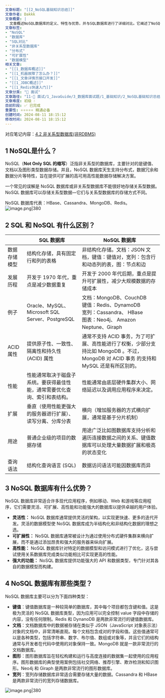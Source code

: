 ```yaml
---
文章标题: "[[2_NoSQL基础知识总结]]" 
文章作者: Dakkk
文章概要: |
  文章概述NoSQL数据库的定义、特性与优势，并与SQL数据库进行了详细对比。它阐述了NoSQL在数据模型、可扩展性、ACID特性和性能上的差异，并介绍了键值、文档、图形、宽列四种主要NoSQL类型及其适用场景，强调其在高并发、大数据量应用中的价值。
文章标签:
- "NoSQL"
- "数据库"
- "SQL对比"
- "非关系型数据库"
- "分布式"
- "可扩展性"
- "数据模型"
相关文章:
- "[[1_数据库概述]]"
- "[[1_机器故障了怎么办？]]"
- "[[1_文章详情页接口开发]]"
- "[[1_JDBC概述]]"
- "[[1_Redis快速入门]]"
文章分类: "🎉 面试"
文章路径: "11-🎉 面试/1_JavaGuide/3_数据库面试题/1_基础知识/2_NoSQL基础知识总结.md"
文章难度: 初级 💧
目前阶段: ✅ 已完成
重要性: ⭐⭐⭐⭐⭐ 精通必备
创建时间: 2024-08-11 18:15:12
修改时间: 2024-08-11 18:15:12
---
```


对应笔记内容：[4.2 非关系型数据库(非RDBMS)](../../../../../04-🗄️%20数据库技术/01-🐬%20MySQL/01-📚%20基础语法/1_数据库概述.md#4.2%20非关系型数据库(非RDBMS))
## 1 NoSQL是什么？

NoSQL（**Not Only SQL 的缩写**）泛指非关系型的数据库，主要针对的是键值、文档以及图形类型数据存储。并且，NoSQL 数据库天生支持分布式，数据冗余和数据分片等特性，旨在提供可扩展的高可用高性能数据存储解决方案。

一个常见的误解是 NoSQL 数据库或非关系型数据库不能很好地存储关系型数据。NoSQL 数据库可以存储关系型数据—它们与关系型数据库的存储方式不同。

NoSQL 数据库代表：HBase、Cassandra、MongoDB、Redis。
![image.png|380](https://my-obsidian-image.oss-cn-guangzhou.aliyuncs.com/2024/04/3bb4f4a597df09ae53f0f8614f1d8da7.png)

## 2 SQL 和 NoSQL 有什么区别？

|         | SQL 数据库                                      | NoSQL 数据库                                                                                         |
| ------- | -------------------------------------------- | ------------------------------------------------------------------------------------------------- |
| 数据存储模型  | 结构化存储，具有固定行和列的表格                             | 非结构化存储。文档：JSON 文档，键值：键值对，宽列：包含行和动态列的表，图：节点和边                                                      |
| 发展历程    | 开发于 1970 年代，重点是减少数据重复                        | 开发于 2000 年代后期，重点是提升可扩展性，减少大规模数据的存储成本                                                              |
| 例子      | Oracle、MySQL、Microsoft SQL Server、PostgreSQL | 文档：MongoDB、CouchDB<br>键值：Redis、DynamoDB<br>宽列：Cassandra、 HBase<br>图表：Neo4j、 Amazon Neptune、Giraph |
| ACID 属性 | 提供原子性、一致性、隔离性和持久性 (ACID) 属性                  | 通常不支持 ACID 事务，为了可扩展、高性能进行了权衡，少部分支持比如 MongoDB 。不过，MongoDB 对 ACID 事务 的支持和 MySQL 还是有所区别的。            |
| 性能      | 性能通常取决于磁盘子系统。要获得最佳性能，通常需要优化查询、索引和表结构。        | 性能通常由底层硬件集群大小、网络延迟以及调用应用程序来决定。                                                                    |
| 扩展      | 垂直（使用性能更强大的服务器进行扩展）、读写分离、分库分表                | 横向（增加服务器的方式横向扩展，通常是基于分片机制）                                                                        |
| 用途      | 普通企业级的项目的数据存储                                | 用途广泛比如图数据库支持分析和遍历连接数据之间的关系、键值数据库可以处理大量数据扩展和极高的状态变化                                                |
| 查询语法    | 结构化查询语言 (SQL)                                | 数据访问语法可能因数据库而异                                                                                    |

## 3 NoSQL 数据库有什么优势？

NoSQL 数据库非常适合许多现代应用程序，例如移动、Web 和游戏等应用程序，它们需要灵活、可扩展、高性能和功能强大的数据库以提供卓越的用户体验。

- **灵活性：** NoSQL 数据库通常提供灵活的架构，以实现更快速、更多的迭代开发。灵活的数据模型使 NoSQL 数据库成为半结构化和非结构化数据的理想之选。
- **可扩展性：** NoSQL 数据库通常被设计为通过使用分布式硬件集群来横向扩展，而不是通过添加昂贵和强大的服务器来纵向扩展。
- **高性能：** NoSQL 数据库针对特定的数据模型和访问模式进行了优化，这与尝试使用关系数据库完成类似功能相比可实现更高的性能。
- **强大的功能：** NoSQL 数据库提供功能强大的 API 和数据类型，专门针对其各自的数据模型而构建。
## 4 NoSQL 数据库有那些类型？

NoSQL 数据库主要可以分为下面四种类型：

- **键值**：键值数据库是一种较简单的数据库，其中每个项目都包含键和值。这是极为灵活的 NoSQL 数据库类型，因为应用可以完全控制 value 字段中存储的内容，没有任何限制。Redis 和 DynanoDB 是两款非常流行的键值数据库。
- **文档**：文档数据库中的数据被存储在类似于 JSON（JavaScript 对象表示法）对象的文档中，非常清晰直观。每个文档包含成对的字段和值。这些值通常可以是各种类型，包括字符串、数字、布尔值、数组或对象等，并且它们的结构通常与开发者在代码中使用的对象保持一致。MongoDB 就是一款非常流行的文档数据库。
- **图形**：图形数据库旨在轻松构建和运行与高度连接的数据集一起使用的应用程序。图形数据库的典型使用案例包括社交网络、推荐引擎、欺诈检测和知识图形。Neo4j 和 Giraph 是两款非常流行的图形数据库。
- **宽列**：宽列存储数据库非常适合需要存储大量的数据。Cassandra 和 HBase 是两款非常流行的宽列存储数据库。

![image.png|380](https://my-obsidian-image.oss-cn-guangzhou.aliyuncs.com/2024/04/72bc4e4124f80e23bd371dfd27e0519e.png)
